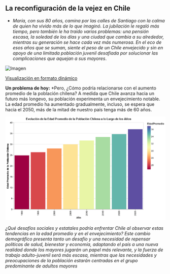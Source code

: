 ## La reconfiguración de la vejez en Chile

- *María, con sus 80 años, camina por las calles de Santiago con la calma de quien ha vivido más de lo que imaginó. La jubilación le regaló más tiempo, pero también le ha traído varios problemas: una pensión escasa, la soledad de los días y una ciudad que cambia a su alrededor, mientras su generación se hace cada vez más numerosa. En el eco de esos años que se suman, siente el peso de un Chile envejecido y sin en apoyo de una limitada población juvenil desafiada por solucionar las complicaciones que aquejan a sus mayores*.

![Imagen](/vis_Grafico01.png)






[Visualización en formato dinámico](/Entrega04/Inostroza_Integrante_03_Constanza_vis_01/Visualización.md/Visualización.html)

**Un problema de hoy:** *Pero, ¿Cómo podría relacionarse con el aumento promedio de la población chilena? A medida que Chile avanza hacia un futuro más longevo, su población experimenta un envejecimiento notable. La edad promedio ha aumentado gradualmente, incluso,  se espera que hacia el 2050, más de la mitad de nuestro país tenga más de 60 años.

![Imagen](Vis_Gráfico02.png)

*¿Qué desafíos sociales y estatales podría enfrentar Chile al observar estas tendencias en la edad promedio y en el envejecimiento? Este cambio demográfico presenta tanto un desafío y una necesidad de repensar políticas de salud, bienestar y economía, adaptando el país a una nueva realidad donde los mayores jugarán un papel más relevante, y la fuerza de trabajo adulto-juvenil será más escasa, mientras que las necesidades y preocupaciones de la población estarán centradas en el grupo predominante de adultos mayores*




